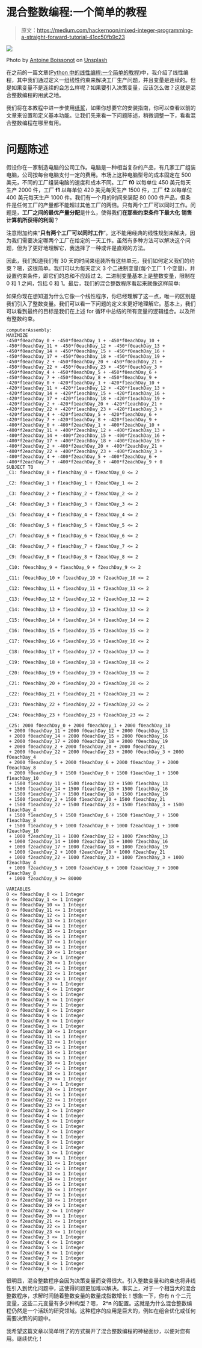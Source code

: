 # 混合整数编程:一个简单的教程

> 原文：<https://medium.com/hackernoon/mixed-integer-programming-a-straight-forward-tutorial-41cc50fb9c23>

![](img/01ff2f2c572f763f4ebda5977b40455b.png)

Photo by [Antoine Boissonot](https://unsplash.com/@antoineboissonot?utm_source=medium&utm_medium=referral) on [Unsplash](https://unsplash.com?utm_source=medium&utm_medium=referral)

在之前的一篇文章([Python 中的线性编程:一个简单的教程](https://hackernoon.com/linear-programming-in-python-a-straight-forward-tutorial-a0d152618121?source=your_stories_page---------------------------))中，我介绍了线性编程，其中我们通过定义一组线性约束来解决工厂生产问题，并且变量是连续的。但是如果变量不是连续的会怎么样呢？如果要引入决策变量，应该怎么做？这就是混合整数编程的用武之地。

我们将在本教程中进一步使用[纸浆](https://pythonhosted.org/PuLP/)，如果你想要它的安装指南，你可以查看以前的文章来设置和定义基本功能。让我们先来看一下问题陈述，稍微调整一下，看看混合整数编程在哪里有用。

# 问题陈述

假设你在一家制造电脑的公司工作。电脑是一种相当复杂的产品，有几家工厂组装电脑，公司按每台电脑支付一定的费用。市场上这种电脑型号的成本固定在 500 美元，不同的工厂组装电脑的速度和成本不同。工厂 **f0** 以每单位 450 美元每天生产 2000 件，工厂 **f1** 以每单位 420 美元每天生产 1500 件，工厂 **f2** 以每单位 400 美元每天生产 1000 件。我们有一个月的时间来装配 80 000 件产品，但条件是任何工厂的产量都不能超过其他工厂的两倍。只有两个工厂可以同时工作。问题是，**工厂之间的最优产量分配**是什么，使得我们**在那些约束条件下最大化** **销售计算机所获得的利润**？

注意附加约束“**只有两个工厂可以同时工作**”。这不能用经典的线性规划来解决，因为我们需要决定哪两个工厂在给定的一天工作。虽然有多种方法可以解决这个问题，但为了更好地理解它，我选择了一种或许是直观的方法。

因此，我们知道我们有 30 天的时间来组装所有这些单元，我们如何定义我们的约束？嗯，这很简单。我们可以为每天定义 3 个二进制变量(每个工厂 1 个变量)，并设置约束条件，即它们的总和不应超过 2。二进制变量基本上是整数变量，限制在 0 和 1 之间，包括 0 和 1。最后，我们的混合整数程序看起来就像这样简单:

如果你现在想知道为什么它像一个线性程序，你已经理解了这一点，唯一的区别是我们引入了整数变量。我们可以看一下问题的定义来更好地理解它。基本上，我们可以看到最终的目标是我们在上述 for 循环中总结的所有变量的逻辑组合。以及所有整数约束。

```
computerAssembly:
MAXIMIZE
-450*f0eachDay_0 + -450*f0eachDay_1 + -450*f0eachDay_10 + -450*f0eachDay_11 + -450*f0eachDay_12 + -450*f0eachDay_13 + -450*f0eachDay_14 + -450*f0eachDay_15 + -450*f0eachDay_16 + -450*f0eachDay_17 + -450*f0eachDay_18 + -450*f0eachDay_19 + -450*f0eachDay_2 + -450*f0eachDay_20 + -450*f0eachDay_21 + -450*f0eachDay_22 + -450*f0eachDay_23 + -450*f0eachDay_3 + -450*f0eachDay_4 + -450*f0eachDay_5 + -450*f0eachDay_6 + -450*f0eachDay_7 + -450*f0eachDay_8 + -450*f0eachDay_9 + -420*f1eachDay_0 + -420*f1eachDay_1 + -420*f1eachDay_10 + -420*f1eachDay_11 + -420*f1eachDay_12 + -420*f1eachDay_13 + -420*f1eachDay_14 + -420*f1eachDay_15 + -420*f1eachDay_16 + -420*f1eachDay_17 + -420*f1eachDay_18 + -420*f1eachDay_19 + -420*f1eachDay_2 + -420*f1eachDay_20 + -420*f1eachDay_21 + -420*f1eachDay_22 + -420*f1eachDay_23 + -420*f1eachDay_3 + -420*f1eachDay_4 + -420*f1eachDay_5 + -420*f1eachDay_6 + -420*f1eachDay_7 + -420*f1eachDay_8 + -420*f1eachDay_9 + -400*f2eachDay_0 + -400*f2eachDay_1 + -400*f2eachDay_10 + -400*f2eachDay_11 + -400*f2eachDay_12 + -400*f2eachDay_13 + -400*f2eachDay_14 + -400*f2eachDay_15 + -400*f2eachDay_16 + -400*f2eachDay_17 + -400*f2eachDay_18 + -400*f2eachDay_19 + -400*f2eachDay_2 + -400*f2eachDay_20 + -400*f2eachDay_21 + -400*f2eachDay_22 + -400*f2eachDay_23 + -400*f2eachDay_3 + -400*f2eachDay_4 + -400*f2eachDay_5 + -400*f2eachDay_6 + -400*f2eachDay_7 + -400*f2eachDay_8 + -400*f2eachDay_9 + 0
SUBJECT TO
_C1: f0eachDay_0 + f1eachDay_0 + f2eachDay_0 <= 2

_C2: f0eachDay_1 + f1eachDay_1 + f2eachDay_1 <= 2

_C3: f0eachDay_2 + f1eachDay_2 + f2eachDay_2 <= 2

_C4: f0eachDay_3 + f1eachDay_3 + f2eachDay_3 <= 2

_C5: f0eachDay_4 + f1eachDay_4 + f2eachDay_4 <= 2

_C6: f0eachDay_5 + f1eachDay_5 + f2eachDay_5 <= 2

_C7: f0eachDay_6 + f1eachDay_6 + f2eachDay_6 <= 2

_C8: f0eachDay_7 + f1eachDay_7 + f2eachDay_7 <= 2

_C9: f0eachDay_8 + f1eachDay_8 + f2eachDay_8 <= 2

_C10: f0eachDay_9 + f1eachDay_9 + f2eachDay_9 <= 2

_C11: f0eachDay_10 + f1eachDay_10 + f2eachDay_10 <= 2

_C12: f0eachDay_11 + f1eachDay_11 + f2eachDay_11 <= 2

_C13: f0eachDay_12 + f1eachDay_12 + f2eachDay_12 <= 2

_C14: f0eachDay_13 + f1eachDay_13 + f2eachDay_13 <= 2

_C15: f0eachDay_14 + f1eachDay_14 + f2eachDay_14 <= 2

_C16: f0eachDay_15 + f1eachDay_15 + f2eachDay_15 <= 2

_C17: f0eachDay_16 + f1eachDay_16 + f2eachDay_16 <= 2

_C18: f0eachDay_17 + f1eachDay_17 + f2eachDay_17 <= 2

_C19: f0eachDay_18 + f1eachDay_18 + f2eachDay_18 <= 2

_C20: f0eachDay_19 + f1eachDay_19 + f2eachDay_19 <= 2

_C21: f0eachDay_20 + f1eachDay_20 + f2eachDay_20 <= 2

_C22: f0eachDay_21 + f1eachDay_21 + f2eachDay_21 <= 2

_C23: f0eachDay_22 + f1eachDay_22 + f2eachDay_22 <= 2

_C24: f0eachDay_23 + f1eachDay_23 + f2eachDay_23 <= 2

_C25: 2000 f0eachDay_0 + 2000 f0eachDay_1 + 2000 f0eachDay_10
 + 2000 f0eachDay_11 + 2000 f0eachDay_12 + 2000 f0eachDay_13
 + 2000 f0eachDay_14 + 2000 f0eachDay_15 + 2000 f0eachDay_16
 + 2000 f0eachDay_17 + 2000 f0eachDay_18 + 2000 f0eachDay_19
 + 2000 f0eachDay_2 + 2000 f0eachDay_20 + 2000 f0eachDay_21
 + 2000 f0eachDay_22 + 2000 f0eachDay_23 + 2000 f0eachDay_3 + 2000 f0eachDay_4
 + 2000 f0eachDay_5 + 2000 f0eachDay_6 + 2000 f0eachDay_7 + 2000 f0eachDay_8
 + 2000 f0eachDay_9 + 1500 f1eachDay_0 + 1500 f1eachDay_1 + 1500 f1eachDay_10
 + 1500 f1eachDay_11 + 1500 f1eachDay_12 + 1500 f1eachDay_13
 + 1500 f1eachDay_14 + 1500 f1eachDay_15 + 1500 f1eachDay_16
 + 1500 f1eachDay_17 + 1500 f1eachDay_18 + 1500 f1eachDay_19
 + 1500 f1eachDay_2 + 1500 f1eachDay_20 + 1500 f1eachDay_21
 + 1500 f1eachDay_22 + 1500 f1eachDay_23 + 1500 f1eachDay_3 + 1500 f1eachDay_4
 + 1500 f1eachDay_5 + 1500 f1eachDay_6 + 1500 f1eachDay_7 + 1500 f1eachDay_8
 + 1500 f1eachDay_9 + 1000 f2eachDay_0 + 1000 f2eachDay_1 + 1000 f2eachDay_10
 + 1000 f2eachDay_11 + 1000 f2eachDay_12 + 1000 f2eachDay_13
 + 1000 f2eachDay_14 + 1000 f2eachDay_15 + 1000 f2eachDay_16
 + 1000 f2eachDay_17 + 1000 f2eachDay_18 + 1000 f2eachDay_19
 + 1000 f2eachDay_2 + 1000 f2eachDay_20 + 1000 f2eachDay_21
 + 1000 f2eachDay_22 + 1000 f2eachDay_23 + 1000 f2eachDay_3 + 1000 f2eachDay_4
 + 1000 f2eachDay_5 + 1000 f2eachDay_6 + 1000 f2eachDay_7 + 1000 f2eachDay_8
 + 1000 f2eachDay_9 >= 80000

VARIABLES
0 <= f0eachDay_0 <= 1 Integer
0 <= f0eachDay_1 <= 1 Integer
0 <= f0eachDay_10 <= 1 Integer
0 <= f0eachDay_11 <= 1 Integer
0 <= f0eachDay_12 <= 1 Integer
0 <= f0eachDay_13 <= 1 Integer
0 <= f0eachDay_14 <= 1 Integer
0 <= f0eachDay_15 <= 1 Integer
0 <= f0eachDay_16 <= 1 Integer
0 <= f0eachDay_17 <= 1 Integer
0 <= f0eachDay_18 <= 1 Integer
0 <= f0eachDay_19 <= 1 Integer
0 <= f0eachDay_2 <= 1 Integer
0 <= f0eachDay_20 <= 1 Integer
0 <= f0eachDay_21 <= 1 Integer
0 <= f0eachDay_22 <= 1 Integer
0 <= f0eachDay_23 <= 1 Integer
0 <= f0eachDay_3 <= 1 Integer
0 <= f0eachDay_4 <= 1 Integer
0 <= f0eachDay_5 <= 1 Integer
0 <= f0eachDay_6 <= 1 Integer
0 <= f0eachDay_7 <= 1 Integer
0 <= f0eachDay_8 <= 1 Integer
0 <= f0eachDay_9 <= 1 Integer
0 <= f1eachDay_0 <= 1 Integer
0 <= f1eachDay_1 <= 1 Integer
0 <= f1eachDay_10 <= 1 Integer
0 <= f1eachDay_11 <= 1 Integer
0 <= f1eachDay_12 <= 1 Integer
0 <= f1eachDay_13 <= 1 Integer
0 <= f1eachDay_14 <= 1 Integer
0 <= f1eachDay_15 <= 1 Integer
0 <= f1eachDay_16 <= 1 Integer
0 <= f1eachDay_17 <= 1 Integer
0 <= f1eachDay_18 <= 1 Integer
0 <= f1eachDay_19 <= 1 Integer
0 <= f1eachDay_2 <= 1 Integer
0 <= f1eachDay_20 <= 1 Integer
0 <= f1eachDay_21 <= 1 Integer
0 <= f1eachDay_22 <= 1 Integer
0 <= f1eachDay_23 <= 1 Integer
0 <= f1eachDay_3 <= 1 Integer
0 <= f1eachDay_4 <= 1 Integer
0 <= f1eachDay_5 <= 1 Integer
0 <= f1eachDay_6 <= 1 Integer
0 <= f1eachDay_7 <= 1 Integer
0 <= f1eachDay_8 <= 1 Integer
0 <= f1eachDay_9 <= 1 Integer
0 <= f2eachDay_0 <= 1 Integer
0 <= f2eachDay_1 <= 1 Integer
0 <= f2eachDay_10 <= 1 Integer
0 <= f2eachDay_11 <= 1 Integer
0 <= f2eachDay_12 <= 1 Integer
0 <= f2eachDay_13 <= 1 Integer
0 <= f2eachDay_14 <= 1 Integer
0 <= f2eachDay_15 <= 1 Integer
0 <= f2eachDay_16 <= 1 Integer
0 <= f2eachDay_17 <= 1 Integer
0 <= f2eachDay_18 <= 1 Integer
0 <= f2eachDay_19 <= 1 Integer
0 <= f2eachDay_2 <= 1 Integer
0 <= f2eachDay_20 <= 1 Integer
0 <= f2eachDay_21 <= 1 Integer
0 <= f2eachDay_22 <= 1 Integer
0 <= f2eachDay_23 <= 1 Integer
0 <= f2eachDay_3 <= 1 Integer
0 <= f2eachDay_4 <= 1 Integer
0 <= f2eachDay_5 <= 1 Integer
0 <= f2eachDay_6 <= 1 Integer
0 <= f2eachDay_7 <= 1 Integer
0 <= f2eachDay_8 <= 1 Integer
0 <= f2eachDay_9 <= 1 Integer
```

很明显，混合整数程序会因为决策变量而变得很大。引入整数变量和约束也将非线性引入到优化问题中，这使得问题更加难以解决。事实上，对于一个相当大的混合整数程序，求解时间随着整数变量的数量成指数增长！想象一下，你有 n 个二元变量，这些二元变量有多少种构型？嗯， **2^n** 的配置。这就是为什么混合整数编程仍然是一个活跃的研究领域。这种程序的应用是巨大的，例如在组合优化或任何需要决策的问题中。

我希望这篇文章以简单明了的方式揭开了混合整数编程的神秘面纱，以便对您有用。继续优化！